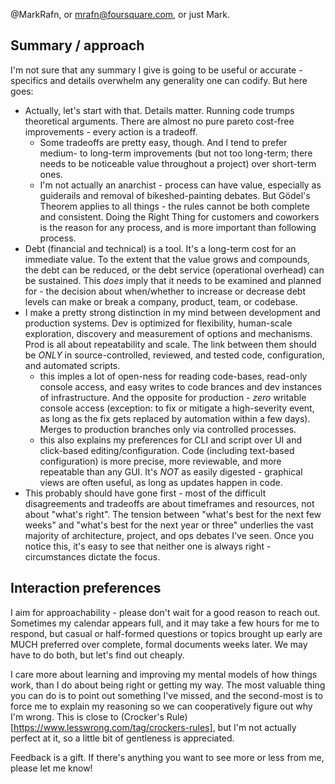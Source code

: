 @MarkRafn, or mrafn@foursquare.com, or just Mark.

## Summary / approach
I'm not sure that any summary I give is going to be useful or accurate - specifics and details overwhelm any generality one can codify.  But here goes:
- Actually, let's start with that.  Details matter.  Running code trumps theoretical arguments.  There are almost no pure pareto cost-free improvements - every action is a tradeoff.  
    - Some tradeoffs are pretty easy, though.  And I tend to prefer medium- to long-term improvements (but not too long-term; there needs to be noticeable value throughout a project) over short-term ones.  
    - I'm not actually an anarchist - process can have value, especially as guiderails and removal of bikeshed-painting debates.  But Gödel's Theorem applies to all things - the rules cannot be both complete and consistent.  Doing the Right Thing for customers and coworkers is the reason for any process, and is more important than following process.  
- Debt (financial and technical) is a tool.  It's a long-term cost for an immediate value.  To the extent that the value grows and compounds, the debt can be reduced, or the debt service (operational overhead) can be sustained.  This _does_ imply that it needs to be examined and planned for - the decision about when/whether to increase or decrease debt levels can make or break a company, product, team, or codebase.
- I make a pretty strong distinction in my mind between development and production systems.  Dev is optimized for flexibility, human-scale exploration, discovery and measurement of options and mechanisms.  Prod is all about repeatability and scale.  The link between them should be _ONLY_ in source-controlled, reviewed, and tested code, configuration, and automated scripts.  
    - this imples a lot of open-ness for reading code-bases, read-only console access, and easy writes to code brances and dev instances of infrastructure.  And the opposite for production - _zero_ writable console access (exception: to fix or mitigate a high-severity event, as long as the fix gets replaced by automation within a few days).  Merges to production branches only via controlled processes. 
    - this also explains my preferences for CLI and script over UI and click-based editing/configuration. Code (including text-based configuration) is more precise, more reviewable, and more repeatable than any GUI.  It's _NOT_ as easily digested - graphical views are often useful, as long as updates happen in code.
- This probably should have gone first - most of the difficult disagreements and tradeoffs are about timeframes and resources, not about "what's right".  The tension between "what's best for the next few weeks" and "what's best for the next year or three" underlies the vast majority of architecture, project, and ops debates I've seen.  Once you notice this, it's easy to see that neither one is always right - circumstances dictate the focus.

## Interaction preferences
I aim for approachability - please don't wait for a good reason to reach out.  Sometimes my calendar appears full, and it may take a few hours for me to respond, but casual or half-formed questions or topics brought up early are MUCH preferred over complete, formal documents weeks later.  We may have to do both, but let's find out cheaply.

I care more about learning and improving my mental models of how things work, than I do about being right or getting my way.  The most valuable thing you can do is to point out something I've missed, and the second-most is to force me to explain my reasoning so we can cooperatively figure out why I'm wrong.  This is close to (Crocker's Rule)[https://www.lesswrong.com/tag/crockers-rules], but I'm not actually perfect at it, so a little bit of gentleness is appreciated.

Feedback is a gift.  If there's anything you want to see more or less from me, please let me know!
<!---
MarkRafn/MarkRafn is a ✨ special ✨ repository because its `README.md` (this file) appears on your GitHub profile.
You can click the Preview link to take a look at your changes.
--->
